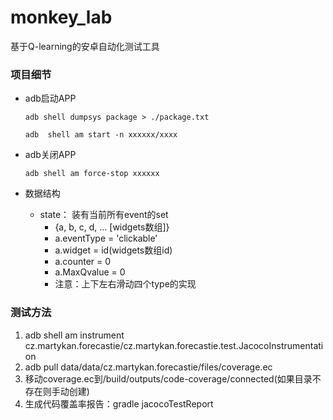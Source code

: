 # monkey_lab
基于Q-learning的安卓自动化测试工具

### 项目细节

- adb启动APP

  `adb shell dumpsys package > ./package.txt `

  `adb  shell am start -n xxxxxx/xxxx`

- adb关闭APP

  `adb shell am force-stop xxxxxx`

- 数据结构

  - state： 装有当前所有event的set
    - {a, b, c, d, ... [widgets数组]}
    - a.eventType = 'clickable’
    - a.widget = id(widgets数组id)
    - a.counter = 0
    - a.MaxQvalue = 0
    - 注意：上下左右滑动四个type的实现

### 测试方法

1. adb shell am instrument cz.martykan.forecastie/cz.martykan.forecastie.test.JacocoInstrumentation
2. adb pull data/data/cz.martykan.forecastie/files/coverage.ec
3. 移动coverage.ec到/build/outputs/code-coverage/connected(如果目录不存在则手动创建)
4. 生成代码覆盖率报告：gradle jacocoTestReport





